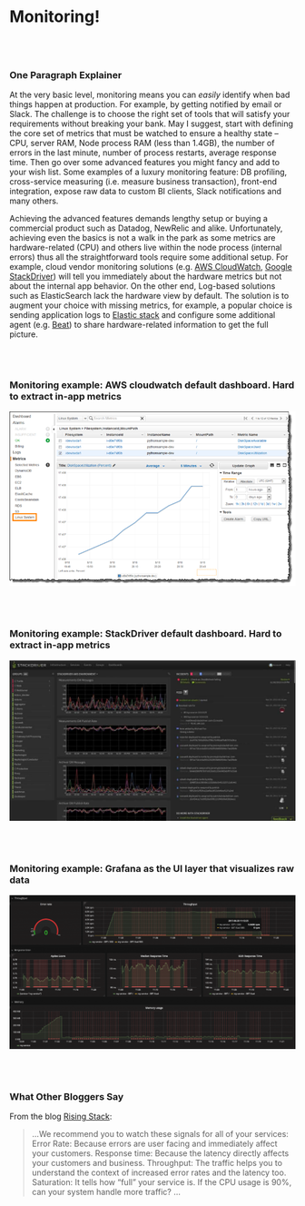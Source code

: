 # Monitoring!

<br/><br/>

### One Paragraph Explainer

At the very basic level, monitoring means you can *easily* identify when bad things happen at production. For example, by getting notified by email or Slack. The challenge is to choose the right set of tools that will satisfy your requirements without breaking your bank. May I suggest, start with defining the core set of metrics that must be watched to ensure a healthy state – CPU, server RAM,  Node process RAM (less than 1.4GB), the number of errors in the last minute, number of process restarts, average response time. Then go over some advanced features you might fancy and add to your wish list. Some examples of a luxury monitoring feature: DB profiling, cross-service measuring (i.e. measure business transaction), front-end integration, expose raw data to custom BI clients, Slack notifications and many others.

Achieving the advanced features demands lengthy setup or buying a commercial product such as Datadog, NewRelic and alike. Unfortunately, achieving even the basics is not a walk in the park as some metrics are hardware-related (CPU) and others live within the node process (internal errors) thus all the straightforward tools require some additional setup. For example, cloud vendor monitoring solutions (e.g. [AWS CloudWatch](https://aws.amazon.com/cloudwatch/), [Google StackDriver](https://cloud.google.com/stackdriver/)) will tell you immediately about the hardware metrics but not about the internal app behavior. On the other end, Log-based solutions such as ElasticSearch lack the hardware view by default. The solution is to augment your choice with missing metrics, for example, a popular choice is sending application logs to [Elastic stack](https://www.elastic.co/products) and configure some additional agent (e.g. [Beat](https://www.elastic.co/products)) to share hardware-related information to get the full picture.

<br/><br/>

### Monitoring example: AWS cloudwatch default dashboard. Hard to extract in-app metrics

![AWS cloudwatch default dashboard. Hard to extract in-app metrics](../../assets/images/monitoring1.png)

<br/><br/>

### Monitoring example: StackDriver default dashboard. Hard to extract in-app metrics

![StackDriver default dashboard. Hard to extract in-app metrics](../../assets/images/monitoring2.jpg)

<br/><br/>

### Monitoring example: Grafana as the UI layer that visualizes raw data

![Grafana as the UI layer that visualizes raw data](../../assets/images/monitoring3.png)

<br/><br/>

### What Other Bloggers Say

From the blog [Rising Stack](https://blog.risingstack.com/node-js-performance-monitoring-with-prometheus/):

> …We recommend you to watch these signals for all of your services:
> Error Rate: Because errors are user facing and immediately affect your customers.
> Response time: Because the latency directly affects your customers and business.
> Throughput: The traffic helps you to understand the context of increased error rates and the latency too.
> Saturation: It tells how “full” your service is. If the CPU usage is 90%, can your system handle more traffic? …
